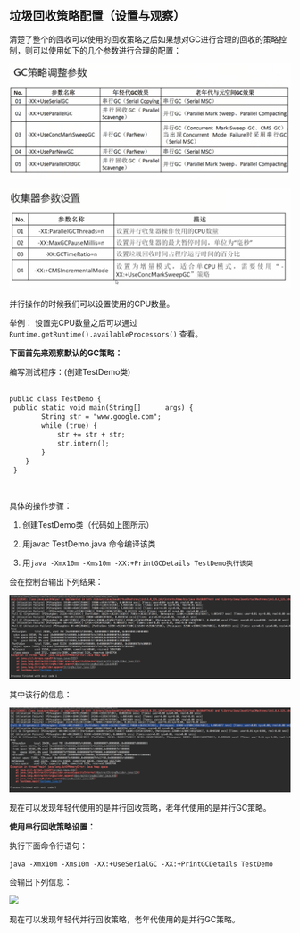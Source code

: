 ## 垃圾回收策略配置（设置与观察）

清楚了整个的回收可以使用的回收策略之后如果想对GC进行合理的回收的策略控制，则可以使用如下的几个参数进行合理的配置：

![](/assets/3441517108757_.pic_hd.jpg)

![](/assets/3491517142381_.pic_hd.jpg)

并行操作的时候我们可以设置使用的CPU数量。

举例： 设置完CPU数量之后可以通过` Runtime.getRuntime().availableProcessors() ` 查看。

**下面首先来观察默认的GC策略：**

编写测试程序：(创建TestDemo类)

```

public class TestDemo {
 public static void main(String[]      args) {
        String str = "www.google.com";
        while (true) {
            str += str + str;
            str.intern();
        }
    }
 } 
 
 
```

具体的操作步骤：

1. 创建TestDemo类（代码如上图所示）

2. 用javac TestDemo.java 命令编译该类

3. 用``` java -Xmx10m -Xms10m -XX:+PrintGCDetails TestDemo执行该类 ```

会在控制台输出下列结果：

![](/assets/3501517143334_.pic_hd.jpg)

其中该行的信息：

![](/assets/3511517143587_.pic_hd.jpg)

现在可以发现年轻代使用的是并行回收策略，老年代使用的是并行GC策略。

**使用串行回收策略设置：**

执行下面命令行语句：

``` java -Xmx10m -Xms10m -XX:+UseSerialGC -XX:+PrintGCDetails TestDemo ```

会输出下列信息：

![](/assets/3521517144108_.pic_hd.jpg)

现在可以发现年轻代并行回收策略，老年代使用的是并行GC策略。